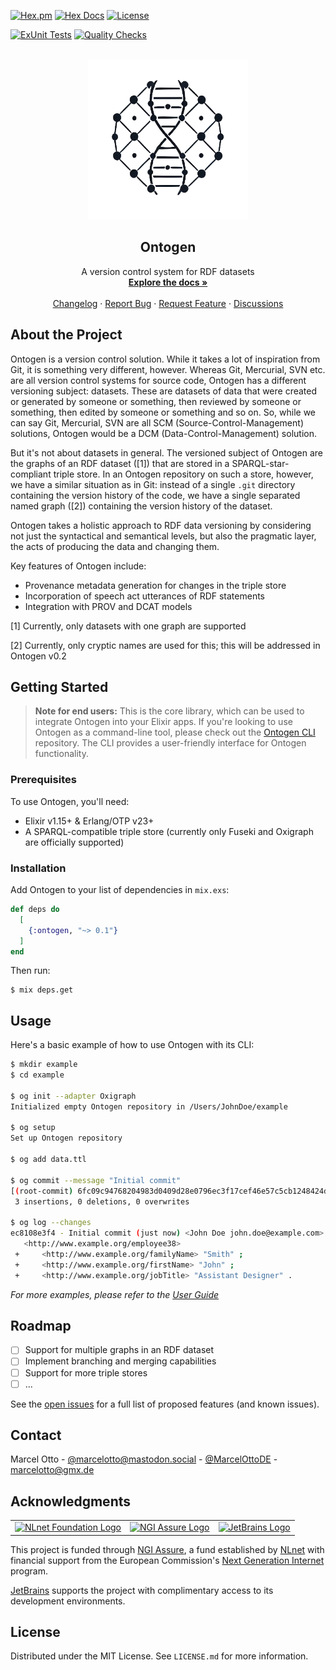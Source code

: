 [![Hex.pm](https://img.shields.io/hexpm/v/ontogen.svg?style=flat-square)](https://hex.pm/packages/ontogen)
[![Hex Docs](https://img.shields.io/badge/hex-docs-lightgreen.svg)](https://hexdocs.pm/ontogen/)
[![License](https://img.shields.io/hexpm/l/ontogen.svg)](https://github.com/ontogen/ontogen/blob/main/LICENSE.md)

[![ExUnit Tests](https://github.com/ontogen/ontogen/actions/workflows/elixir-build-and-test.yml/badge.svg)](https://github.com/ontogen/ontogen/actions/workflows/elixir-build-and-test.yml)
[![Quality Checks](https://github.com/ontogen/ontogen/actions/workflows/elixir-quality-checks.yml/badge.svg)](https://github.com/ontogen/ontogen/actions/workflows/elixir-quality-checks.yml)


<br />
<div align="center">
  <a href="https://ontogen.io">
    <img src="logo.png" alt="Logo" width="256" height="256">
  </a>

  <h2 align="center">Ontogen</h2>

  <p align="center">
    A version control system for RDF datasets
    <br />
    <a href="https://ontogen.io"><strong>Explore the docs »</strong></a>
    <br />
    <br />
    <a href="https://github.com/ontogen/ontogen/blob/main/CHANGELOG.md">Changelog</a>
    ·
    <a href="https://github.com/ontogen/ontogen/issues">Report Bug</a>
    ·
    <a href="https://github.com/ontogen/ontogen/issues">Request Feature</a>
    ·
    <a href="https://github.com/ontogen/ontogen/discussions">Discussions</a>
  </p>
</div>



## About the Project

Ontogen is a version control solution. While it takes a lot of inspiration from Git, it is something very different, however. Whereas Git, Mercurial, SVN etc. are all version control systems for source code, Ontogen has a different versioning subject: datasets. These are datasets of data that were created or generated by someone or something, then reviewed by someone or something, then edited by someone or something and so on. So, while we can say Git, Mercurial, SVN are all SCM (Source-Control-Management) solutions, Ontogen would be a DCM (Data-Control-Management) solution.

But it's not about datasets in general. The versioned subject of Ontogen are the graphs of an RDF dataset ([1]) that are stored in a SPARQL-star-compliant triple store. In an Ontogen repository on such a store, however, we have a similar situation as in Git: instead of a single `.git` directory containing the version history of the code, we have a single separated named graph ([2]) containing the version history of the dataset.

Ontogen takes a holistic approach to RDF data versioning by considering not just the syntactical and semantical levels, but also the pragmatic layer, the acts of producing the data and changing them.

Key features of Ontogen include:

- Provenance metadata generation for changes in the triple store
- Incorporation of speech act utterances of RDF statements
- Integration with PROV and DCAT models


[1] Currently, only datasets with one graph are supported

[2] Currently, only cryptic names are used for this; this will be addressed in Ontogen v0.2



## Getting Started

> **Note for end users:** This is the core library, which can be used to integrate Ontogen into your Elixir apps. If you're looking to use Ontogen as a command-line tool, please check out the [Ontogen CLI](https://github.com/ontogen/cli) repository. The CLI provides a user-friendly interface for Ontogen functionality.

### Prerequisites

To use Ontogen, you'll need:

- Elixir v1.15+ & Erlang/OTP v23+
- A SPARQL-compatible triple store (currently only Fuseki and Oxigraph are officially supported)

### Installation

Add Ontogen to your list of dependencies in `mix.exs`:

```elixir
def deps do
  [
    {:ontogen, "~> 0.1"}
  ]
end
```

Then run:

```
$ mix deps.get
```



## Usage

Here's a basic example of how to use Ontogen with its CLI:

```sh
$ mkdir example
$ cd example

$ og init --adapter Oxigraph
Initialized empty Ontogen repository in /Users/JohnDoe/example

$ og setup
Set up Ontogen repository

$ og add data.ttl

$ og commit --message "Initial commit"
[(root-commit) 6fc09c94768204983d0409d28e0796ec3f17cef46e57c5cb1248424d3922040d] Initial commit
 3 insertions, 0 deletions, 0 overwrites

$ og log --changes
ec8108e3f4 - Initial commit (just now) <John Doe john.doe@example.com>
   <http://www.example.org/employee38>
 +     <http://www.example.org/familyName> "Smith" ;
 +     <http://www.example.org/firstName> "John" ;
 +     <http://www.example.org/jobTitle> "Assistant Designer" .
```

_For more examples, please refer to the [User Guide](https://ontogen.io/docs/user-guide/)_



## Roadmap

- [ ] Support for multiple graphs in an RDF dataset
- [ ] Implement branching and merging capabilities
- [ ] Support for more triple stores
- [ ] ... 

See the [open issues](https://github.com/ontogen/ontogen/issues) for a full list of proposed features (and known issues).



## Contact

Marcel Otto - [@marcelotto@mastodon.social](https://mastodon.social/@marcelotto) - [@MarcelOttoDE](https://twitter.com/MarcelOttoDE) - marcelotto@gmx.de



## Acknowledgments

<table style="border: 0;">  
<tr>  
<td><a href="https://nlnet.nl/"><img src="https://nlnet.nl/logo/banner.svg" alt="NLnet Foundation Logo" height="100"></a></td>  
<td><a href="https://nlnet.nl/assure" ><img src="https://nlnet.nl/logo/NGI/NGIAssure.purpleblue.hex.svg" alt="NGI Assure Logo" height="150"></a></td>  
<td><a href="https://www.jetbrains.com/?from=RDF.ex"><img src="https://resources.jetbrains.com/storage/products/company/brand/logos/jb_beam.svg" alt="JetBrains Logo" height="150"></a></td>  
</tr>  
</table>  
  
This project is funded through [NGI Assure](https://nlnet.nl/assure), a fund established by [NLnet](https://nlnet.nl/) with financial support from the European Commission's [Next Generation Internet](https://ngi.eu/) program.
  
[JetBrains](https://www.jetbrains.com/?from=RDF.ex) supports the project with complimentary access to its development environments.


## License

Distributed under the MIT License. See `LICENSE.md` for more information.
